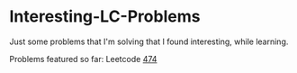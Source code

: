 # Interesting-LC-Problems
Just some problems that I'm solving that I found interesting, while learning.

Problems featured so far:
Leetcode [474](https://leetcode.com/problems/ones-and-zeroes/description/)
